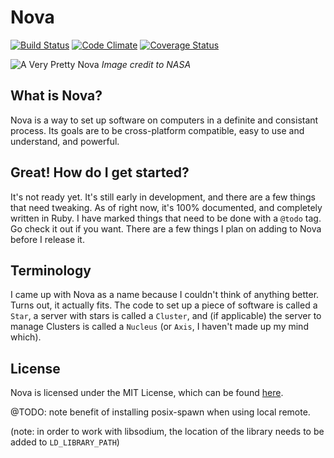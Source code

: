 # Nova
[![Build Status](https://travis-ci.org/redjazz96/Nova.png?branch=master)](https://travis-ci.org/redjazz96/Nova) [![Code Climate](https://codeclimate.com/github/redjazz96/Nova.png)](https://codeclimate.com/github/redjazz96/Nova) [![Coverage Status](https://coveralls.io/repos/redjazz96/Nova/badge.png?branch=master)](https://coveralls.io/r/redjazz96/Nova?branch=master)

![A Very Pretty Nova](http://i.imgur.com/48AoWKo.jpg)
*Image credit to NASA*

## What is Nova?
Nova is a way to set up software on computers in a definite and consistant process.
Its goals are to be cross-platform compatible, easy to use and understand, and
powerful.

## Great! How do I get started?
It's not ready yet. It's still early in development, and there are a few things that need
tweaking. As of right now, it's 100% documented, and completely written in Ruby.
I have marked things that need to be done with a `@todo` tag. Go check it out if you want.
There are a few things I plan on adding to Nova before I release it.

## Terminology
I came up with Nova as a name because I couldn't think of anything better. Turns out, it actually
fits. The code to set up a piece of software is called a `Star`, a server with stars is called a
`Cluster`, and (if applicable) the server to manage Clusters is called a `Nucleus` (or
`Axis`, I haven't made up my mind which).

## License
Nova is licensed under the MIT License, which can be found [here](LICENSE).

@TODO: note benefit of installing posix-spawn when using local remote.

(note: in order to work with libsodium, the location of the library needs to be added to `LD_LIBRARY_PATH`)
